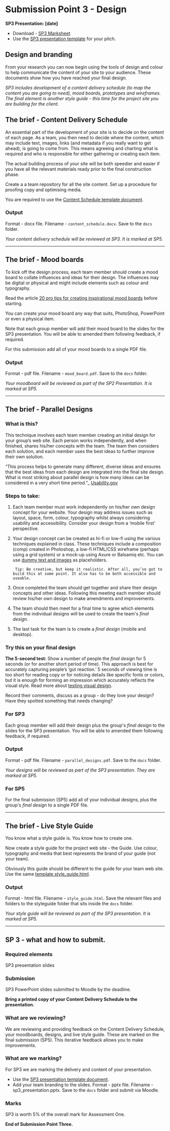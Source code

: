 # Submission Point 3 - Design 

**SP3 Presentation: [date]**

- Download - [SP3 Marksheet](raw/master/support/sp3-marksheet.docx)
- Use the [SP3 presentation template](raw/master/templates/template_sp3_presentation.pptx) for your pitch. 

## Design and branding

From your research you can now begin using the tools of design and colour to help communicate the content of your site to your audience. These documents show how you have reached your final design.

*SP3 includes development of a content delivery schedule (to map the content you are going to need), mood boards, prototypes and wireframes. The final element is another style guide - this time for the project site you are building for the client.*

## The brief - Content Delivery Schedule
    
An essential part of the development of your site is to decide on the content of each page. As a team, you then need to decide where the content, which may include text, images, links (and metadata if you really want to get ahead), is going to come from. This means agreeing and charting what is required and who is responsible for either gathering or creating each item.
    
The actual building process of your site will be both speedier and easier if you have all the relevant materials ready prior to the final construction phase.
    
Create a a team repository for all the site content. Set up a procedure for proofing copy and optimising media.
    
You are required to use the [Content Schedule template document](raw/master/templates/template_content_schedule.docx).
    
### Output

Format - docx file. Filename - `content_schedule.docx`. Save to the `docs` folder.

*Your content delivery schedule will be reviewed at SP3. It is marked at SP5.*

---

## The brief - Mood boards
    
To kick off the design process, each team member should create a mood board to collate influences and ideas for their design. The influences may be digital or physical and might include elements such as colour and typography.
    
Read the article [20 pro tips for creating inspirational mood boards](https://www.creativebloq.com/graphic-design/mood-boards-812470) before starting.
    
You can create your mood board any way that suits, PhotoShop, PowerPoint or even a physical item.
    
Note that each group member will add their mood board to the slides for the SP3 presentation. You will be able to amended them following feedback, if required.
    
For this submission add all of your mood boards to a single PDF file.
    
### Output

Format - pdf file. Filename - `mood_board.pdf`. Save to the `docs` folder.

*Your moodboard will be reviewed as part of the SP2 Presentation. It is marked at SP5.*

---

## The brief - Parallel Designs
    
### What is this?
    
This technique involves each team member creating an initial design for your group’s web site. Each person works independently, and when finished, shares his/her concepts with the team. The team then considers each solution, and each member uses the best ideas to further improve their own solution.
    
“This process helps to generate many different, diverse ideas and ensures that the best ideas from each design are integrated into the final site design. What is most striking about parallel design is how many ideas can be considered in a very short time period.”_ [Usability.gov](https://www.usability.gov/how-to-and-tools/methods/parallel-design.html)
    
### Steps to take:
    
1. Each team member must work independently on his/her own design concept for your website. Your design may address issues such as layout, space, form, colour, typography whilst always considering usability and accessibility. Consider your design from a ‘mobile first’ perspective.
1. Your design concept can be created as hi-fi or low-fi using the various techniques explained in class. These techniques include a composition (comp) created in Photoshop, a low-fi HTML/CSS wireframe (perhaps using a grid system) or a mock-up using Axure or Balsamiq etc. You can use [dummy text and images](https://contentsnare.com/dummy-text-image-generators/) as placeholders.  

        Tip: Be creative, but keep it realistic. After all, you’ve got to build this at some point. It also has to be both accessible and useable.

1. Once completed the team should get together and share their design concepts and other ideas. Following this meeting each member should review his/her own design to make amendments and improvements.
1. The team should then meet for a final time to agree which elements from the individual designs will be used to create the team's _final design_.
1. The last task for the team is to create a _final design_ (mobile and desktop).
    
### Try this on your final design
    
**The 5-second test:** Show a number of people the _final design_ for 5 seconds (or for another short period of time). This approach is best for accurately capturing people’s ‘gut reaction.’ 5 seconds of viewing time is too short for reading copy or for noticing details like specific fonts or colors, but it is enough for forming an impression which accurately reflects the visual style. Read more about [testing visual design](https://www.nngroup.com/articles/testing-visual-design/).
    
Record their comments, discuss as a group - do they love your design? Have they spotted something that needs changing?
    
### For SP3
    
Each group member will add their design plus the group's _final design_ to the slides for the SP3 presentation. You will be able to amended them following feedback, if required.
    
### Output

Format - pdf file. Filename - `parallel_designs.pdf`. Save to the `docs` folder.

*Your designs will be reviewed as part of the SP3 presentation. They are marked at SP5.*

### For SP5
    
For the final submission (SP5) add all of your individual designs, plus the group's *final design* to a single PDF file.


---

## The brief - Live Style Guide
    
You know what a style guide is. You know how to create one.
    
Now create a style guide for the project web site - the Guide. Use colour, typography and media that best represents the brand of your guide (not your team).
    
Obviously this guide should be different to the guide for your team web site. Use the same [template style_guide.html](raw/master/templates/template_style_guide.zip).
    
### Output

Format - html file. Filename - `style_guide.html`. Save the relevant files and folders to the styleguide folder that sits inside the `docs` folder.

*Your style guide will be reviewed as part of the SP3 presentation. It is marked at SP5.*

---

## SP 3 - what and how to submit.

### Required elements

SP3 presentation slides

### Submission

SP3 PowerPoint slides submitted to Moodle by the deadline.

**Bring a printed copy of your Content Delivery Schedule to the presentation.**

### What are we reviewing?

We are reviewing and providing feedback on the Content Delivery Schedule, your moodboards, designs, and live style guide. These are marked on the final submission (SP5). This iterative feedback allows you to make improvements.

### What are we marking?

For SP3 we are marking the delivery and content of your presentation.

- Use the [SP3 presentation template document](raw/master/templates/template_sp3_presentation.pptx). 
- Add your team branding to the slides. Format - pptx file. Filename - sp3_presentation.pptx. Save to the `docs` folder and submit via Moodle.

### Marks

SP3 is worth 5% of the overall mark for Assessment One.

**End of Submission Point Three.**